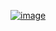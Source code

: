 ﻿[![image](https://github.com/wow2658/CodingTest/assets/34699039/946c5a1b-6b1f-4b67-a33c-6405fc5b16ed)](https://www.acmicpc.net/problem/1759)
